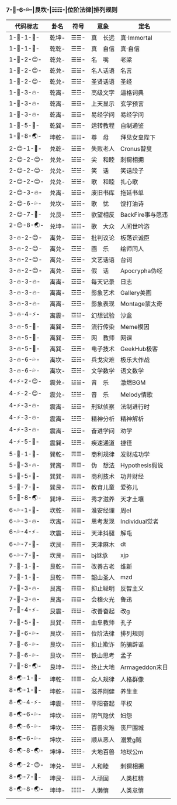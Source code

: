 ### 7-🗻-6-💦-|艮坎-|☵☶️-|位阶法律|排列规则

代码标志|卦名|符号|意象|定名
---|---|---|---|---
1-🌈-1-🌈-|乾坤-|☰☰-|真　长远|真·Immortal
1-🌈-1-🌈-|乾乾-|☰☰-|真　自信|真·自信
1-🌈-2-😊-|乾兑-|☰☱-|名　嘴　|老梁
1-🌈-2-😊-|乾兑-|☰☱-|名人话语|名言
1-🌈-2-😊-|乾兑-|☰☱-|圣贤话语|圣经
1-🌈-3-🔥-|乾离-|☰☲-|高级文字|逼格词典
1-🌈-3-🔥-|乾离-|☰☲-|上天显示|玄学预言
1-🌈-3-🔥-|乾离-|☰☲-|易经学问|易经学问
1-🌈-5-💨-|乾巽-|☰☴-|运转教程|自制通鉴
1-🌈-8-🌏-|坤乾-|☰☷-|尊　母　|拜见女皇陛下
2-😊-1-🌈-|兑乾-|☱☰-|失败老人|Cronus瞽叟
2-😊-2-😊-|兑兑-|☱☱-|尖　和睦|刺猬相拥
2-😊-2-😊-|兑兑-|☱☱-|笑　话　|笑话段子
2-😊-2-😊-|兑兑-|☱☱-|歌　和睦|扎心歌
2-😊-3-🔥-|兑离-|☱☲-|废旧书库|拖延书单
2-😊-6-💦-|兑坎-|☱☵-|歌　忧　|馊打油诗
2-😊-7-🗻-|兑艮-|☱☶️-|欲望相反|BackFire事与愿违
2-😊-8-🌏-|兑坤-|☱☷-|歌　大众|人间世吟游
3-🔥-2-😊-|离兑-|☲☱-|批判议论|板荡识诚臣
3-🔥-2-😊-|离兑-|☲☱-|画　乐　|绘师同人
3-🔥-2-😊-|离兑-|☲☱-|文艺话语|台词
3-🔥-2-😊-|离兑-|☲☱-|假　话　|Apocrypha伪经
3-🔥-3-🔥-|离离-|☲☲-|每天记录|日志
3-🔥-3-🔥-|离离-|☲☲-|影象艺术|Gallery美画
3-🔥-3-🔥-|离离-|☲☲-|影象表现|Montage蒙太奇
3-🔥-4-⚡️-|离震-|☲☳-|幻想试验|沙盒
3-🔥-5-💨-|离巽-|☲☴-|流行传染|Meme模因
3-🔥-5-💨-|离巽-|☲☴-|网　教师|网课
3-🔥-5-💨-|离巽-|☲☴-|电子技术|GeekHub极客
3-🔥-6-💦-|离坎-|☲☵-|兵戈灾难|极乐大作战
3-🔥-6-💦-|离坎-|☲☵-|文学数学|语文数学
4-⚡️-2-😊-|震兑-|☳☱-|音　乐　|激燃BGM
4-⚡️-2-😊-|震兑-|☳☱-|音　乐　|Melody情歌
4-⚡️-3-🔥-|震离-|☳☲-|刑狱侦察|法制进行时
4-⚡️-3-🔥-|震离-|☳☲-|精神分析|精神解析
4-⚡️-3-🔥-|震离-|☳☲-|奋进学问|劝学
4-⚡-5-💨-|震巽-|☳☴-|疾速通道|捷径
5-💨-1-🌈-|巽乾-|☴☰-|商利规律|发财成功学
5-💨-3-🔥-|巽离-|☴☲-|伪　想法|Hypothesis假说
5-💨-5-💨-|巽巽-|☴☴-|商利技术|功井财经
5-💨-7-🗻-|巽艮-|☴☶-|教育儿童|爱弥儿
5-💨-8-🌏-|巽坤-|☴☷-|秀才滋养|天才土壤
6-💦-1-🌈-|坎乾-|☵☰-|淮安经理|周el
6-💦-3-🔥-|坎离-|☵☲-|思考发现|Individual觉者
6-💦-4-⚡-|坎震-|☵☳-|天津抖腿|解屯
6-💦-7-🗻-|坎艮-|☴☶-|天津麻木|dt
6-💦-7-🗻-|坎艮-|☴☶-|bj继承|xjp
7-🗻-1-🌈-|艮乾-|☶☰-|改善古老|维新
7-🗻-1-🌈-|艮乾-|☶☰-|韶山圣人|mzd
7-🗻-3-🔥-|艮离-|☶️☲-|抑止聪明|反智主义
7-🗻-3-🔥-|艮离-|☶☲-|会稽火光|鲁迅
7-🗻-4-⚡-|艮震-|☶☳-|改善奋起|改g
7-🗻-5-💨-|艮巽-|☶☴-|曲阜教师|孔子
7-🗻-6-💦-|艮坎-|☵☶️-|位阶法律|排列规则
7-🗻-6-💦-|艮坎-|☶️☵-|抑止欺诈|防骗辟谣
7-🗻-6-💦-|艮坎-|☶☵-|铁山思考|孟子
7-🗻-8-🌏-|艮坤-|☶☷-|终止大地|Armageddon末日
8-🌏-1-🌈-|坤乾-|☷☰-|众人规律|人格群像
8-🌏-1-🌈-|坤乾-|☷☰-|滋养刚健|养生主
8-🌏-4-⚡-|坤震-|☷☳-|平阳奋起|平权
8-🌏-6-💦-|坤坎-|☷☵-|阴气隐伏|妇怨
8-🌏-6-💦-|坤坎-|☷☵-|百兽灾难|丧尸围城
8-🌏-6-💦-|坤坎-|☷☵-|顺从恶人|溺爱g贼
8-🌏-8-🌏-|坤坤-|☷☷-|大地百兽|地球公m
||||
8-🌏-2-😊-|坤兑-|☱☱-|人和睦|刺猬相拥
8-🌏-7-🗻-|坤艮-|☷☶-|人顽固|人类杠精
8-🌏-8-🌏-|坤坤-|☷☷-|人懒惰|人类怠惰
||||
